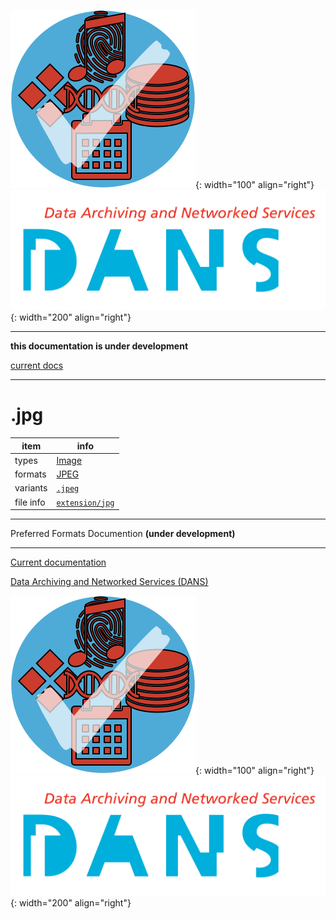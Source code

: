 ![img](../images/formats.png){: width="100" align="right"}
![img](../images/DANS.png){: width="200" align="right"}

---

**this documentation is under development**

[current docs]({{preferredFormats}})

---



# .jpg

item | info
--- | ---
types | [Image](../dataTypes/image.md)
formats | [JPEG](../fileFormats/jpeg.md)
variants | [`.jpeg`](../extensions/jpeg.md)
file info | [`extension/jpg`]({{fileinfo}}/jpg)




---

Preferred Formats Documention **(under development)**

---

[Current documentation]({{preferredFormats}})

[Data Archiving and Networked Services (DANS)]({{dans}})

![img](../images/formats.png){: width="100" align="right"}
![img](../images/DANS.png){: width="200" align="right"}
